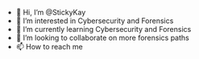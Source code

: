 - 👋 Hi, I’m @StickyKay
- 👀 I’m interested in Cybersecurity and Forensics 
- 🌱 I’m currently learning Cybersecurity and Forensics
- 💞️ I’m looking to collaborate on more forensics paths
- 📫 How to reach me 

<!---
StickyKay/StickyKay is a ✨ special ✨ repository because its `README.md` (this file) appears on your GitHub profile.
You can click the Preview link to take a look at your changes.
--->
